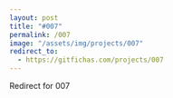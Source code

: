 ```yaml
---
layout: post
title: "#007"
permalink: /007
image: "/assets/img/projects/007"
redirect_to:
  - https://gitfichas.com/projects/007
---
```


Redirect for 007